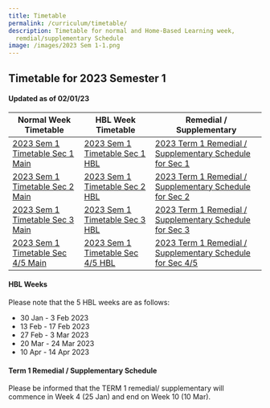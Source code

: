 ```yaml
---
title: Timetable
permalink: /curriculum/timetable/
description: Timetable for normal and Home-Based Learning week,
  remdial/supplementary Schedule
image: /images/2023 Sem 1-1.png
---
```


Timetable for 2023 Semester 1
-----------------------------

#### **Updated as of 02/01/23**


| Normal Week Timetable | HBL Week Timetable | Remedial / Supplementary |
|---|---|---|
| [2023 Sem 1 Timetable Sec 1 Main](/files/2023%20Sem%201%20Timetables/2023Timetable%20Sem1%20Sec1s%20wef%203Jan%20Main.pdf) | [2023 Sem 1 Timetable Sec 1 HBL](/files/2023%20Sem%201%20Timetables/2023Timetable%20Sem1%20Sec1s%20wef%2030Jan%20HBL.pdf) | [2023 Term 1 Remedial / Supplementary Schedule for Sec 1](/files/2023%20Sem%201%20Timetables/2023%20Sec%201%20T1%20Remedial%20%20Supp%20Schedule.pdf) |
| [2023 Sem 1 Timetable Sec 2 Main](/files/2023%20Sem%201%20Timetables/2023Timetable%20Sem1%20Sec2s%20wef%203Jan%20Main.pdf) | [2023 Sem 1 Timetable Sec 2 HBL](/files/2023%20Sem%201%20Timetables/2023Timetable%20Sem1%20Sec2s%20wef%2030Jan%20HBL.pdf) | [2023 Term 1 Remedial / Supplementary Schedule for Sec 2](/files/2023%20Sem%201%20Timetables/2023%20Sec%202%20T1%20Remedial%20Supp%20Schedule.pdf) |
| [2023 Sem 1 Timetable Sec 3 Main](/files/2023%20Sem%201%20Timetables/2023Timetable%20Sem1%20Sec3s%20wef%203Jan%20Main.pdf)| [2023 Sem 1 Timetable Sec 3 HBL](/files/2023%20Sem%201%20Timetables/2023Timetable%20Sem1%20Sec3s%20wef%2030Jan%20HBL.pdf) | [2023 Term 1 Remedial / Supplementary Schedule for Sec 3](/files/2023%20Sem%201%20Timetables/2023%20Sec%203%20T1%20Remedial%20and%20Supp%20Schedule%20.pdf) |
| [2023 Sem 1 Timetable Sec 4/5 Main](/files/2023%20Sem%201%20Timetables/2023Timetable%20Sem1%20Sec4_5s%20wef%203Jan%20Main.pdf) | [2023 Sem 1 Timetable Sec 4/5 HBL](/files/2023%20Sem%201%20Timetables/2023Timetable%20Sem1%20Sec4_5s%20wef%2030Jan%20HBL.pdf) | [2023 Term 1 Remedial / Supplementary Schedule for Sec 4/5](/files/2023%20Sem%201%20Timetables/2023%20Sec%204_5%20T1%20Remedial%20and%20Supp%20Schedule.pdf) |


#### HBL Weeks
Please note that the 5 HBL weeks are as follows:
*   30 Jan - 3 Feb 2023
*   13 Feb - 17 Feb 2023
*   27 Feb - 3 Mar 2023
*   20 Mar - 24 Mar 2023
*   10 Apr - 14 Apr 2023

#### Term 1 Remedial / Supplementary Schedule
Please be informed that the TERM 1 remedial/ supplementary will commence in Week 4 (25 Jan) and end on Week 10 (10 Mar).